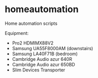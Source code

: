 # homeautomation
Home automation scripts

Equipment:
- Pro2 HDMIMX88V2
- Samsung UA55F8000AM (downstairs)
- Samsung LA40F71B (bedroom)
- Cambridge Audio azur 640R
- Cambridge Audio azur 650BD
- Slim Devices Transporter
